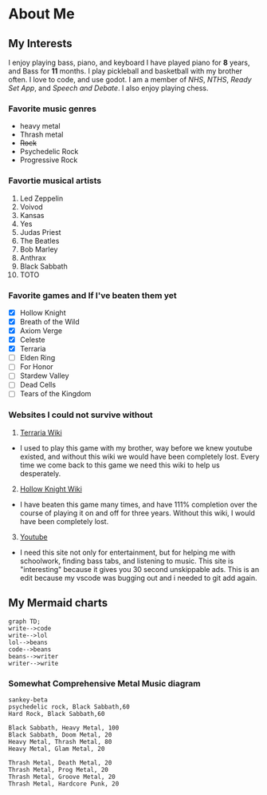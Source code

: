 # About Me
## My Interests
I enjoy playing bass, piano, and keyboard
I have played piano for **8** years, and Bass for **11** months. 
I play pickleball and basketball with my brother often. 
I love to code, and use godot.
I am a member of _NHS_, _NTHS_, _Ready Set App_, and _Speech and Debate_. 
I also enjoy playing chess.
### Favorite music genres
* heavy metal
* Thrash metal
* ~~Rock~~
* Psychedelic Rock
* Progressive Rock
### Favortie musical artists
1. Led Zeppelin
2. Voivod
3. Kansas
4. Yes
5. Judas Priest
6. The Beatles
7. Bob Marley
8. Anthrax
9. Black Sabbath
10. TOTO

### Favorite games and If I've beaten them yet
- [x] Hollow Knight
- [x] Breath of the Wild
- [x] Axiom Verge
- [x] Celeste
- [x] Terraria
- [ ] Elden Ring
- [ ] For Honor
- [ ] Stardew Valley
- [ ] Dead Cells
- [ ] Tears of the Kingdom

### Websites I could not survive without
1. [Terraria Wiki](https://terraria.wiki.gg/wiki/Terraria_Wiki)  
- I used to play this game with my brother, way before we knew youtube existed, and without this wiki we would have been completely lost. Every time we come back to this game we need this wiki to help us desperately.
2. [Hollow Knight Wiki](https://hollowknight.wiki/w/Hollow_Knight_Wiki)  
- I have beaten this game many times, and have 111% completion over the course of playing it on and off for three years. Without this wiki, I would have been completely lost. 
3. [Youtube](https://www.youtube.com/)  
- I need this site not only for entertainment, but for helping me with schoolwork, finding bass tabs, and listening to music. This site is "interesting" because it gives you 30 second unskippable ads. This is an edit because my vscode was bugging out and i needed to git add again.
## My Mermaid charts
```mermaid
graph TD;
write-->code
write-->lol
lol-->beans
code-->beans
beans-->writer
writer-->write
```
### Somewhat Comprehensive Metal Music diagram

``` mermaid
sankey-beta
psychedelic rock, Black Sabbath,60
Hard Rock, Black Sabbath,60

Black Sabbath, Heavy Metal, 100
Black Sabbath, Doom Metal, 20
Heavy Metal, Thrash Metal, 80
Heavy Metal, Glam Metal, 20

Thrash Metal, Death Metal, 20
Thrash Metal, Prog Metal, 20
Thrash Metal, Groove Metal, 20
Thrash Metal, Hardcore Punk, 20


```
